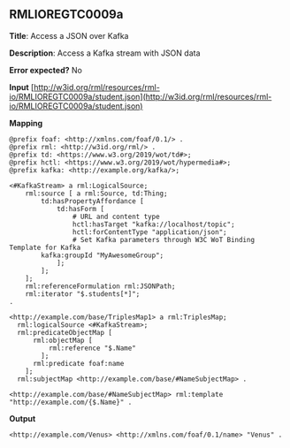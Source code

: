 ## RMLIOREGTC0009a

**Title**: Access a JSON over Kafka

**Description**: Access a Kafka stream with JSON data

**Error expected?** No

**Input**
 [http://w3id.org/rml/resources/rml-io/RMLIOREGTC0009a/student.json](http://w3id.org/rml/resources/rml-io/RMLIOREGTC0009a/student.json)

**Mapping**
```
@prefix foaf: <http://xmlns.com/foaf/0.1/> .
@prefix rml: <http://w3id.org/rml/> .
@prefix td: <https://www.w3.org/2019/wot/td#>;
@prefix hctl: <https://www.w3.org/2019/wot/hypermedia#>;
@prefix kafka: <http://example.org/kafka/>;

<#KafkaStream> a rml:LogicalSource;
    rml:source [ a rml:Source, td:Thing;
        td:hasPropertyAffordance [
            td:hasForm [
                # URL and content type
                hctl:hasTarget "kafka://localhost/topic";
                hctl:forContentType "application/json";
                # Set Kafka parameters through W3C WoT Binding Template for Kafka
		kafka:groupId "MyAwesomeGroup";
            ];
        ];
    ];
    rml:referenceFormulation rml:JSONPath;
    rml:iterator "$.students[*]";
.

<http://example.com/base/TriplesMap1> a rml:TriplesMap;
  rml:logicalSource <#KafkaStream>;
  rml:predicateObjectMap [
      rml:objectMap [
          rml:reference "$.Name"
        ];
      rml:predicate foaf:name
    ];
  rml:subjectMap <http://example.com/base/#NameSubjectMap> .

<http://example.com/base/#NameSubjectMap> rml:template "http://example.com/{$.Name}" .

```

**Output**
```
<http://example.com/Venus> <http://xmlns.com/foaf/0.1/name> "Venus" .


```

